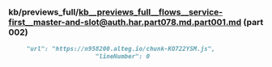 ### kb/previews_full/kb__previews_full__flows__service-first__master-and-slot@auth.har.part078.md.part001.md (part 002)

```md
     "url": "https://n958200.alteg.io/chunk-KO722YSM.js",
                        "lineNumber": 0
```

```
